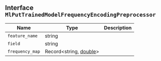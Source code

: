 ## Interface `MlPutTrainedModelFrequencyEncodingPreprocessor`

| Name | Type | Description |
| - | - | - |
| `feature_name` | string | &nbsp; |
| `field` | string | &nbsp; |
| `frequency_map` | Record<string, [double](./double.md)> | &nbsp; |
